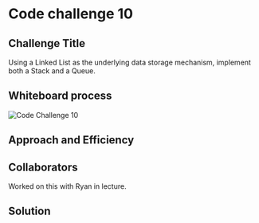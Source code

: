 # Code challenge 10

## Challenge Title

Using a Linked List as the underlying data storage mechanism, implement both a Stack and a Queue.

## Whiteboard process

![Code Challenge 10]()

## Approach and Efficiency

## Collaborators

Worked on this with Ryan in lecture.

## Solution
